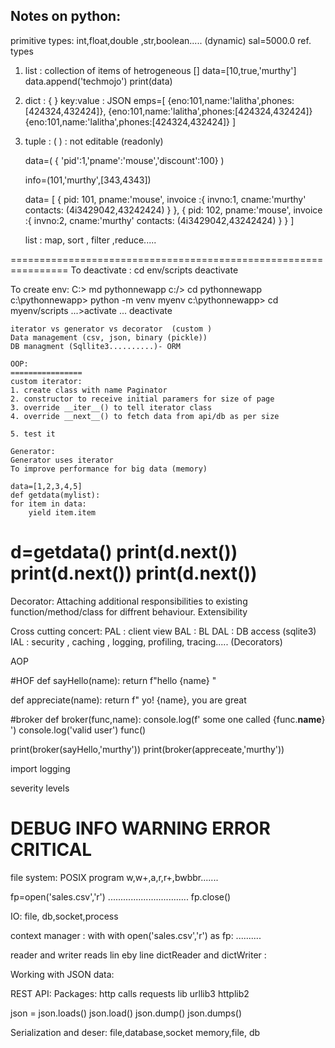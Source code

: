 Notes on python:
--------------
primitive types: int,float,double ,str,boolean.....   (dynamic)
sal=5000.0
ref. types

1. list : collection of items of hetrogeneous  []
       data=[10,true,'murthy']
       data.append('techmojo')
       print(data)
2. dict :  { }  key:value : JSON
     emps=[
        {eno:101,name:'lalitha',phones:[424324,432424]},
        {eno:101,name:'lalitha',phones:[424324,432424]}
        {eno:101,name:'lalitha',phones:[424324,432424]}
     ]

3. tuple : ( ) : not editable (readonly)

    data=(
        { 'pid':1,'pname':'mouse','discount':100}
    )

    info=(101,'murthy',[343,4343])

    data= [
        {
        pid: 101,
        pname:'mouse',
        invoice :{
            invno:1,
            cname:'murthy'
            contacts: (4i3429042,43242424)
        }
    },
    {
        pid: 102,
        pname:'mouse',
        invoice :{
            invno:2,
            cname:'murthy'
            contacts: (4i3429042,43242424)
        }
    }
    ]

    list : map, sort , filter ,reduce.....

================================================================
To deactivate : cd env/scripts
     deactivate

To create env:
C:> md pythonnewapp
c:/> cd pythonnewapp
c:\pythonnewapp> python -m venv myenv
c:\pythonnewapp> cd myenv/scripts
    ...>activate
    ...
    deactivate

    iterator vs generator vs decorator  (custom )
    Data management (csv, json, binary (pickle))
    DB managment (Sqllite3..........)- ORM

    OOP:  
    ================
    custom iterator:
    1. create class with name Paginator
    2. constructor to receive initial paramers for size of page 
    3. override __iter__() to tell iterator class 
    4. override __next__() to fetch data from api/db as per size 

    5. test it 

    Generator:
    Generator uses iterator
    To improve performance for big data (memory)

    data=[1,2,3,4,5]
    def getdata(mylist):
    for item in data:
        yield item.item
    
   d=getdata()
   print(d.__next__())
   print(d.__next__())
   print(d.__next__())
   =====================================================
   Decorator:
   Attaching additional responsibilities to existing function/method/class for diffrent behaviour.  Extensibility

   Cross cutting concert:
   PAL :  client view
   BAL : BL 
   DAL : DB access (sqlite3)
   IAL : security , caching , logging, profiling, tracing..... (Decorators)

AOP 

#HOF 
def sayHello(name):
    return f"hello {name} "

def appreciate(name):
   return f" yo! {name}, you are great

#broker
def broker(func,name):
    console.log(f' some one called {func.__name__} ')
    console.log('valid user')
    func()

print(broker(sayHello,'murthy'))
print(broker(appreceate,'murthy'))

import logging

severity levels

DEBUG
INFO
WARNING
ERROR 
CRITICAL 
======================
file system:
POSIX program
w,w+,a,r,r+,bwbbr.......


fp=open('sales.csv','r')
    ................................
fp.close()

IO: file, db,socket,process

context manager  : with
with open('sales.csv','r')  as fp:
    ..........

reader and writer  reads lin eby line
dictReader and dictWriter : 


Working with JSON data:

REST API:
Packages:  http calls 
requests lib
urllib3
httplib2

json  = json.loads()
json.load()
json.dump()
json.dumps()


Serialization and deser:
file,database,socket
memory,file, db
